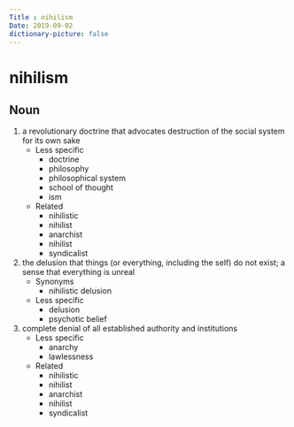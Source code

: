 ```yaml
---
Title : nihilism
Date: 2019-09-02
dictionary-picture: false
---
```


# nihilism


## Noun

1. a revolutionary doctrine that advocates destruction of the social system for its own sake
	- Less specific
		- doctrine
		- philosophy
		- philosophical system
		- school of thought
		- ism
	- Related
		- nihilistic
		- nihilist
		- anarchist
		- nihilist
		- syndicalist
2. the delusion that things (or everything, including the self) do not exist; a sense that everything is unreal
	- Synonyms
		- nihilistic delusion
	- Less specific
		- delusion
		- psychotic belief
3. complete denial of all established authority and institutions
	- Less specific
		- anarchy
		- lawlessness
	- Related
		- nihilistic
		- nihilist
		- anarchist
		- nihilist
		- syndicalist